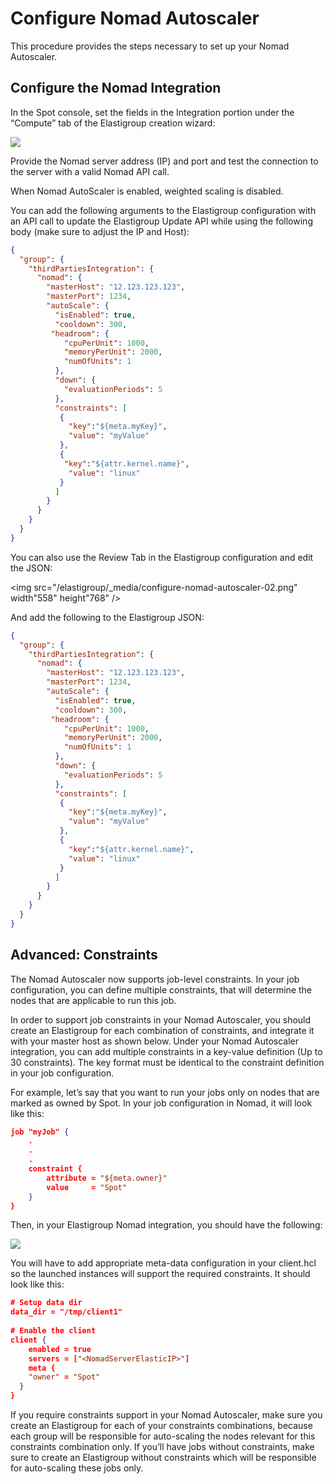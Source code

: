 # Configure Nomad Autoscaler

This procedure provides the steps necessary to set up your Nomad Autoscaler.

## Configure the Nomad Integration

In the Spot console, set the fields in the Integration portion under the “Compute” tab of the Elastigroup creation wizard:

<img src="/elastigroup/_media/configure-nomad-autoscaler-01.png" />

Provide the Nomad server address (IP) and port and test the connection to the server with a valid Nomad API call.

When Nomad AutoScaler is enabled, weighted scaling is disabled.

You can add the following arguments to the Elastigroup configuration with an API call to update the Elastigroup Update API while using the following body (make sure to adjust the IP and Host):

```json
{
  "group": {
    "thirdPartiesIntegration": {
      "nomad": {
        "masterHost": "12.123.123.123",
        "masterPort": 1234,
        "autoScale": {
          "isEnabled": true,
          "cooldown": 300,
         "headroom": {
            "cpuPerUnit": 1000,
            "memoryPerUnit": 2000,
            "numOfUnits": 1
          },
          "down": {
            "evaluationPeriods": 5
          },
          "constraints": [
           {
             "key":"${meta.myKey}",
             "value": "myValue"
           },
           {
            "key":"${attr.kernel.name}",
             "value": "linux"
           }
          ]
        }
      }
    }
  }
}
```

You can also use the Review Tab in the Elastigroup configuration and edit the JSON:

<img src="/elastigroup/_media/configure-nomad-autoscaler-02.png" width"558" height"768" />

And add the following to the Elastigroup JSON:

```JSON
{
  "group": {
    "thirdPartiesIntegration": {
      "nomad": {
        "masterHost": "12.123.123.123",
        "masterPort": 1234,
        "autoScale": {
          "isEnabled": true,
          "cooldown": 300,
         "headroom": {
            "cpuPerUnit": 1000,
            "memoryPerUnit": 2000,
            "numOfUnits": 1
          },
          "down": {
            "evaluationPeriods": 5
          },
          "constraints": [
           {
             "key":"${meta.myKey}",
             "value": "myValue"
           },
           {
             "key":"${attr.kernel.name}",
             "value": "linux"
           }
          ]
        }
      }
    }
  }
}
```

## Advanced: Constraints

The Nomad Autoscaler now supports job-level constraints. In your job configuration, you can define multiple constraints, that will determine the nodes that are applicable to run this job.

In order to support job constraints in your Nomad Autoscaler, you should create an Elastigroup for each combination of constraints, and integrate it with your master host as shown below. Under your Nomad Autoscaler integration, you can add multiple constraints in a key-value definition (Up to 30 constraints). The key format must be identical to the constraint definition in your job configuration.

For example, let’s say that you want to run your jobs only on nodes that are marked as owned by Spot. In your job configuration in Nomad, it will look like this:

```JSON
job "myJob" {
    .
    .
    .   
    constraint {
        attribute = "${meta.owner}"
        value     = "Spot"
    }
}
```

Then, in your Elastigroup Nomad integration, you should have the following:

<img src="/elastigroup/_media/configure-nomad-autoscaler-03.png" />

You will have to add appropriate meta-data configuration in your client.hcl so the launched instances will support the required constraints. It should look like this:

```json
# Setup data dir
data_dir = "/tmp/client1"
﻿
# Enable the client
client {
    enabled = true
    servers = ["<NomadServerElasticIP>"]    
    meta {
    "owner" = "Spot"
  }
}
```

If you require constraints support in your Nomad Autoscaler, make sure you create an Elastigroup for each of your constraints combinations, because each group will be responsible for auto-scaling the nodes relevant for this constraints combination only. If you’ll have jobs without constraints, make sure to create an Elastigroup without constraints which will be responsible for auto-scaling these jobs only.
